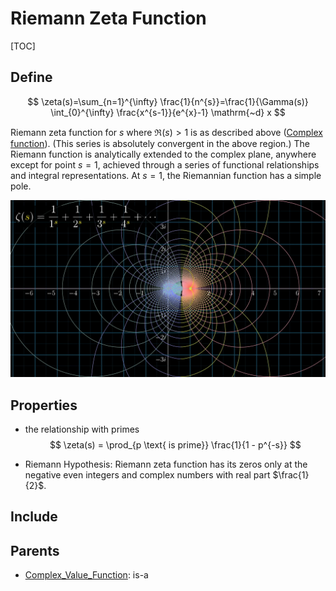 # Riemann Zeta Function

[TOC]

## Define

$$
\zeta(s)=\sum_{n=1}^{\infty} \frac{1}{n^{s}}=\frac{1}{\Gamma(s)} \int_{0}^{\infty} \frac{x^{s-1}}{e^{x}-1} \mathrm{~d} x
$$

Riemann zeta function for $s$ where $\Re(s) > 1$ is as described above ([Complex function](./Complex_Value_Function.md)). (This series is absolutely convergent in the above region.) The Riemann function is analytically extended to the complex plane, anywhere except for point $s=1$, achieved through a series of functional relationships and integral representations. At $s = 1$, the Riemannian function has a simple pole.

![img](./assets/zeta_img7.png)

## Properties

- the relationship with primes
  $$
  \zeta(s) = \prod_{p \text{ is prime}} \frac{1}{1 - p^{-s}}
  $$

- Riemann Hypothesis: Riemann zeta function has its zeros only at the negative even integers and complex numbers with real part $\frac{1}{2}$.

## Include

## Parents

- [Complex_Value_Function](./Complex_Value_Function.md): is-a

